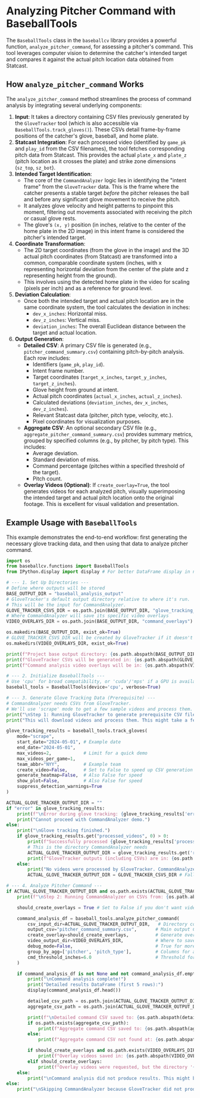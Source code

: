 # Analyzing Pitcher Command with BaseballTools

The `BaseballTools` class in the `baseballcv` library provides a powerful function, `analyze_pitcher_command`, for assessing a pitcher's command. This tool leverages computer vision to determine the catcher's intended target and compares it against the actual pitch location data obtained from Statcast.

## How `analyze_pitcher_command` Works

The `analyze_pitcher_command` method streamlines the process of command analysis by integrating several underlying components:

1.  **Input**: It takes a directory containing CSV files previously generated by the `GloveTracker` tool (which is also accessible via `BaseballTools.track_gloves()`). These CSVs detail frame-by-frame positions of the catcher's glove, baseball, and home plate.
2.  **Statcast Integration**: For each processed video (identified by `game_pk` and `play_id` from the CSV filenames), the tool fetches corresponding pitch data from Statcast. This provides the actual `plate_x` and `plate_z` (pitch location as it crosses the plate) and strike zone dimensions (`sz_top`, `sz_bot`).
3.  **Intended Target Identification**:
    * The core of the `CommandAnalyzer` logic lies in identifying the "intent frame" from the `GloveTracker` data. This is the frame where the catcher presents a stable target *before* the pitcher releases the ball and before any significant glove movement to receive the pitch.
    * It analyzes glove velocity and height patterns to pinpoint this moment, filtering out movements associated with receiving the pitch or casual glove rests.
    * The glove's `(x, y)` position (in inches, relative to the center of the home plate in the 2D image) in this intent frame is considered the pitcher's intended target.
4.  **Coordinate Transformation**:
    * The 2D target coordinates (from the glove in the image) and the 3D actual pitch coordinates (from Statcast) are transformed into a common, comparable coordinate system (inches, with x representing horizontal deviation from the center of the plate and z representing height from the ground).
    * This involves using the detected home plate in the video for scaling (pixels per inch) and as a reference for ground level.
5.  **Deviation Calculation**:
    * Once both the intended target and actual pitch location are in the same coordinate system, the tool calculates the deviation in inches:
        * `dev_x_inches`: Horizontal miss.
        * `dev_z_inches`: Vertical miss.
        * `deviation_inches`: The overall Euclidean distance between the target and actual location.
6.  **Output Generation**:
    * **Detailed CSV**: A primary CSV file is generated (e.g., `pitcher_command_summary.csv`) containing pitch-by-pitch analysis. Each row includes:
        * Identifiers (`game_pk`, `play_id`).
        * Intent frame number.
        * Target coordinates (`target_x_inches`, `target_y_inches`, `target_z_inches`).
        * Glove height from ground at intent.
        * Actual pitch coordinates (`actual_x_inches`, `actual_z_inches`).
        * Calculated deviations (`deviation_inches`, `dev_x_inches`, `dev_z_inches`).
        * Relevant Statcast data (pitcher, pitch type, velocity, etc.).
        * Pixel coordinates for visualization purposes.
    * **Aggregate CSV**: An optional secondary CSV file (e.g., `aggregate_pitcher_command_summary.csv`) provides summary metrics, grouped by specified columns (e.g., by pitcher, by pitch type). This includes:
        * Average deviation.
        * Standard deviation of miss.
        * Command percentage (pitches within a specified threshold of the target).
        * Pitch count.
    * **Overlay Videos (Optional)**: If `create_overlay=True`, the tool generates videos for each analyzed pitch, visually superimposing the intended target and actual pitch location onto the original footage. This is excellent for visual validation and presentation.

## Example Usage with `BaseballTools`

This example demonstrates the end-to-end workflow: first generating the necessary glove tracking data, and then using that data to analyze pitcher command.

```python
import os
from baseballcv.functions import BaseballTools
from IPython.display import display # For better DataFrame display in notebooks

# --- 1. Set Up Directories ---
# Define where outputs will be stored
BASE_OUTPUT_DIR = "baseball_analysis_output"
# GloveTracker's default output directory relative to where it's run.
# This will be the input for CommandAnalyzer.
GLOVE_TRACKER_CSVS_DIR = os.path.join(BASE_OUTPUT_DIR, "glove_tracking_results")
# Where CommandAnalyzer will save its specific video overlays
VIDEO_OVERLAYS_DIR = os.path.join(BASE_OUTPUT_DIR, "command_overlays")

os.makedirs(BASE_OUTPUT_DIR, exist_ok=True)
# GLOVE_TRACKER_CSVS_DIR will be created by GloveTracker if it doesn't exist
os.makedirs(VIDEO_OVERLAYS_DIR, exist_ok=True)

print(f"Project base output directory: {os.path.abspath(BASE_OUTPUT_DIR)}")
print(f"GloveTracker CSVs will be generated in: {os.path.abspath(GLOVE_TRACKER_CSVS_DIR)}")
print(f"Command analysis video overlays will be in: {os.path.abspath(VIDEO_OVERLAYS_DIR)}")

# --- 2. Initialize BaseballTools ---
# Use 'cpu' for broad compatibility, or 'cuda'/'mps' if a GPU is available.
baseball_tools = BaseballTools(device='cpu', verbose=True)

# --- 3. Generate Glove Tracking Data (Prerequisite) ---
# CommandAnalyzer needs CSVs from GloveTracker.
# We'll use 'scrape' mode to get a few sample videos and process them.
print("\nStep 1: Running GloveTracker to generate prerequisite CSV files...")
print("This will download videos and process them. This might take a few minutes.")

glove_tracking_results = baseball_tools.track_gloves(
    mode="scrape",
    start_date="2024-05-01", # Example date
    end_date="2024-05-01",
    max_videos=2,            # Limit for a quick demo
    max_videos_per_game=1,
    team_abbr="NYY",         # Example team
    create_video=False,      # Set to False to speed up CSV generation for this demo
    generate_heatmap=False,  # Also False for speed
    show_plot=False,         # Also False for speed
    suppress_detection_warnings=True
)

ACTUAL_GLOVE_TRACKER_OUTPUT_DIR = ""
if "error" in glove_tracking_results:
    print(f"\nError during glove tracking: {glove_tracking_results['error']}")
    print("Cannot proceed with CommandAnalyzer demo.")
else:
    print("\nGlove tracking finished.")
    if glove_tracking_results.get("processed_videos", 0) > 0:
        print(f"Successfully processed {glove_tracking_results['processed_videos']} video(s).")
        # This is the directory CommandAnalyzer needs
        ACTUAL_GLOVE_TRACKER_OUTPUT_DIR = glove_tracking_results.get('results_dir', GLOVE_TRACKER_CSVS_DIR)
        print(f"GloveTracker outputs (including CSVs) are in: {os.path.abspath(ACTUAL_GLOVE_TRACKER_OUTPUT_DIR)}")
    else:
        print("No videos were processed by GloveTracker. CommandAnalyzer may not have input.")
        ACTUAL_GLOVE_TRACKER_OUTPUT_DIR = GLOVE_TRACKER_CSVS_DIR # Fallback, likely empty

# --- 4. Analyze Pitcher Command ---
if ACTUAL_GLOVE_TRACKER_OUTPUT_DIR and os.path.exists(ACTUAL_GLOVE_TRACKER_OUTPUT_DIR) and len(os.listdir(ACTUAL_GLOVE_TRACKER_OUTPUT_DIR)) > 0 :
    print(f"\nStep 2: Running CommandAnalyzer on CSVs from: {os.path.abspath(ACTUAL_GLOVE_TRACKER_OUTPUT_DIR)}")

    should_create_overlays = True # Set to False if you don't want videos

    command_analysis_df = baseball_tools.analyze_pitcher_command(
        csv_input_dir=ACTUAL_GLOVE_TRACKER_OUTPUT_DIR,   # Directory containing GloveTracker CSVs
        output_csv="pitcher_command_summary.csv",       # Main output CSV (saved in csv_input_dir)
        create_overlay=should_create_overlays,          # Generate overlay videos
        video_output_dir=VIDEO_OVERLAYS_DIR,            # Where to save overlay videos
        debug_mode=False,                               # True for more detailed logs/plots
        group_by_agg=['pitcher', 'pitch_type'],         # Columns for aggregate stats
        cmd_threshold_inches=6.0                        # Threshold for "commanded" pitch
    )

    if command_analysis_df is not None and not command_analysis_df.empty:
        print("\nCommand analysis complete!")
        print("Detailed results DataFrame (first 5 rows):")
        display(command_analysis_df.head())

        detailed_csv_path = os.path.join(ACTUAL_GLOVE_TRACKER_OUTPUT_DIR, "pitcher_command_summary.csv")
        aggregate_csv_path = os.path.join(ACTUAL_GLOVE_TRACKER_OUTPUT_DIR, "aggregate_pitcher_command_summary.csv")

        print(f"\nDetailed command CSV saved to: {os.path.abspath(detailed_csv_path)}")
        if os.path.exists(aggregate_csv_path):
            print(f"Aggregate command CSV saved to: {os.path.abspath(aggregate_csv_path)}")
        else:
            print(f"Aggregate command CSV not found at: {os.path.abspath(aggregate_csv_path)}")

        if should_create_overlays and os.path.exists(VIDEO_OVERLAYS_DIR) and len(os.listdir(VIDEO_OVERLAYS_DIR)) > 0:
            print(f"Overlay videos saved in: {os.path.abspath(VIDEO_OVERLAYS_DIR)}")
        elif should_create_overlays:
            print(f"Overlay videos were requested, but the directory '{VIDEO_OVERLAYS_DIR}' is empty or was not created.")
    else:
        print("\nCommand analysis did not produce results. This might be due to issues in the input CSVs, lack of Statcast data, or inability to determine intent frames.")
else:
    print("\nSkipping CommandAnalyzer because GloveTracker did not produce any CSVs in the expected directory or encountered an error.")